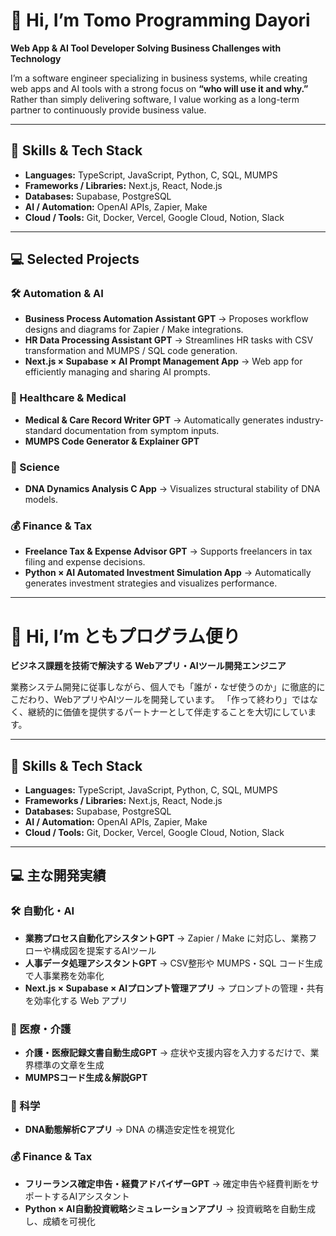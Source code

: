 # 👋 Hi, I’m Tomo Programming Dayori

**Web App & AI Tool Developer Solving Business Challenges with Technology**

I’m a software engineer specializing in business systems, while creating web apps and AI tools with a strong focus on **“who will use it and why.”**
Rather than simply delivering software, I value working as a long-term partner to continuously provide business value.

---

## 🔧 Skills & Tech Stack

* **Languages:** TypeScript, JavaScript, Python, C, SQL, MUMPS
* **Frameworks / Libraries:** Next.js, React, Node.js
* **Databases:** Supabase, PostgreSQL
* **AI / Automation:** OpenAI APIs, Zapier, Make
* **Cloud / Tools:** Git, Docker, Vercel, Google Cloud, Notion, Slack

---

## 💻 Selected Projects

### 🛠 Automation & AI

* **Business Process Automation Assistant GPT**
  → Proposes workflow designs and diagrams for Zapier / Make integrations.
* **HR Data Processing Assistant GPT**
  → Streamlines HR tasks with CSV transformation and MUMPS / SQL code generation.
* **Next.js × Supabase × AI Prompt Management App**
  → Web app for efficiently managing and sharing AI prompts.

### 🏥 Healthcare & Medical

* **Medical & Care Record Writer GPT**
  → Automatically generates industry-standard documentation from symptom inputs.
* **MUMPS Code Generator & Explainer GPT**

### 🔬 Science

* **DNA Dynamics Analysis C App**
  → Visualizes structural stability of DNA models.

### 💰 Finance & Tax

* **Freelance Tax & Expense Advisor GPT**
  → Supports freelancers in tax filing and expense decisions.
* **Python × AI Automated Investment Simulation App**
  → Automatically generates investment strategies and visualizes performance.

---

# 👋 Hi, I’m ともプログラム便り

**ビジネス課題を技術で解決する Webアプリ・AIツール開発エンジニア**

業務システム開発に従事しながら、個人でも「誰が・なぜ使うのか」に徹底的にこだわり、WebアプリやAIツールを開発しています。
「作って終わり」ではなく、継続的に価値を提供するパートナーとして伴走することを大切にしています。

---

## 🔧 Skills & Tech Stack

* **Languages:** TypeScript, JavaScript, Python, C, SQL, MUMPS
* **Frameworks / Libraries:** Next.js, React, Node.js
* **Databases:** Supabase, PostgreSQL
* **AI / Automation:** OpenAI APIs, Zapier, Make
* **Cloud / Tools:** Git, Docker, Vercel, Google Cloud, Notion, Slack

---

## 💻 主な開発実績

### 🛠 自動化・AI

* **業務プロセス自動化アシスタントGPT**
  → Zapier / Make に対応し、業務フローや構成図を提案するAIツール
* **人事データ処理アシスタントGPT**
  → CSV整形や MUMPS・SQL コード生成で人事業務を効率化
* **Next.js × Supabase × AIプロンプト管理アプリ**
  → プロンプトの管理・共有を効率化する Web アプリ

### 🏥 医療・介護

* **介護・医療記録文書自動生成GPT**
  → 症状や支援内容を入力するだけで、業界標準の文章を生成
* **MUMPSコード生成＆解説GPT**

### 🔬 科学

* **DNA動態解析Cアプリ**
  → DNA の構造安定性を視覚化

### 💰 Finance & Tax

* **フリーランス確定申告・経費アドバイザーGPT**
  → 確定申告や経費判断をサポートするAIアシスタント
* **Python × AI自動投資戦略シミュレーションアプリ**
  → 投資戦略を自動生成し、成績を可視化

